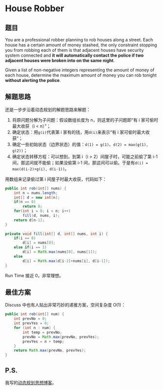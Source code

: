 # House Robber

## 题目

You are a professional robber planning to rob houses along a street. Each house has a certain amount of money stashed, the only constraint stopping you from robbing each of them is that adjacent houses have security system connected and **it will automatically contact the police if two adjacent houses were broken into on the same night**.

Given a list of non-negative integers representing the amount of money of each house, determine the maximum amount of money you can rob tonight **without alerting the police**.

## 解题思路

还是一步步沿着动态规划的解题思路来解题：

1. 将原问题分解为子问题：假设数组长度为 n，则这里的子问题即“有 i 家可偷时最大收获（i < n）”；
2. 确定状态：用`g(i)`代表第 i 家有的钱，用`d(i)`来表示“有 i 家可偷时最大收获”；
3. 确定一些初始状态（边界状态）的值：`d(1) = g(1)`、`d(2) = max(g(1), g(2))`；
4. 确定状态转移方程：可以想到，到第 i（i > 2）间屋子时，可能之前偷了第 i-1 间，那这间就不能偷；如果没偷第 i-1 间，那这间可以偷。于是有`d(i) = max(d(i-2)+g(i), d(i-1))`。

用数组来记录偷过第 i 间屋子时最大收获，代码如下：

```java
public int rob(int[] nums) {
    int n = nums.length;
    int[] d = new int[n];
    if(n == 0)
        return 0;
    for(int i = 0; i < n; i++)
        fill(d, nums, i);
    return d[n-1];
}
    
private void fill(int[] d, int[] nums, int i) {
    if(i == 0)
        d[i] = nums[0];
    else if(i == 1)
        d[i] = Math.max(nums[0], nums[1]);
    else
        d[i] = Math.max(d[i-2]+nums[i], d[i-1]);
}
```

Run Time 接近 0，非常理想。

## 最佳方案

Discuss 中也有人贴出非常巧妙的递推方案，空间复杂度 O(1)：

```java
public int rob(int[] num) {
    int prevNo = 0;
    int prevYes = 0;
    for (int n : num) {
        int temp = prevNo;
        prevNo = Math.max(prevNo, prevYes);
        prevYes = n + temp;
    }
    return Math.max(prevNo, prevYes);
}
```

## P.S.

我写的[动态规划思想博客](http://kyonhuang.top/Dynamic-programming/)。